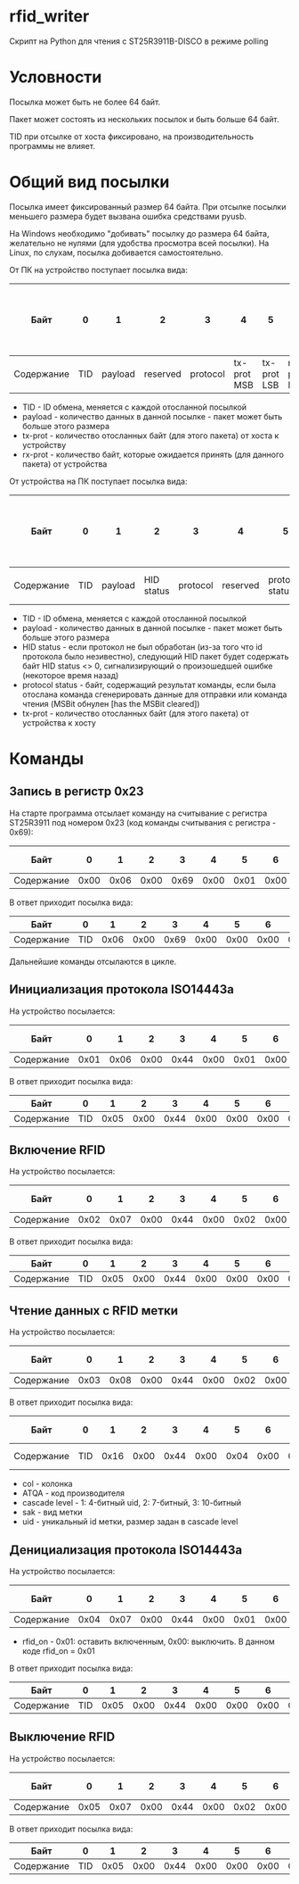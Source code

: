 # rfid_writer
Скрипт на Python для чтения с ST25R3911B-DISCO в режиме polling

# Условности
Посылка может быть не более 64 байт.

Пакет может состоять из нескольких посылок и быть больше 64 байт.

TID при отсылке от хоста фиксировано, на производительность программы не влияет.

# Общий вид посылки
Посылка имеет фиксированный размер 64 байта. При отсылке посылки меньшего размера будет вызвана ошибка средствами pyusb.

На Windows необходимо "добивать" посылку до размера 64 байта, желательно не нулями (для удобства просмотра всей посылки). На Linux, по слухам, посылка добивается самостоятельно.

От ПК на устройство поступает посылка вида:

Байт | 0 | 1 | 2 | 3 | 4 | 5 | 6 | 7 | 8 ... (8 + tx-prot - 1)| (8 + tx-prot) | (9+tx-prot) | (10+tx-prot) | (10+tx-prot + 1) ... 63 - (10+tx-prot)           
--- | --- | --- | --- |--- |--- |--- |--- |--- |--- |--- |--- |--- |---
Содержание | TID | payload |reserved | protocol | tx-prot MSB | tx-prot LSB | rx-prot MSB | rx-prot LSB| data  | protocol B  | tx-prot B | tx-prot B | 0xcb        

- TID - ID обмена, меняется с каждой отосланной посылкой
- payload - количество данных в данной посылке - пакет может быть больше этого размера
- tx-prot - количество отосланных байт (для этого пакета) от хоста к устройству
- rx-prot - количество байт, которые ожидается принять (для данного пакета) от устройства

От устройства на ПК поступает посылка вида:

Байт | 0 | 1 | 2 | 3 | 4 | 5 | 6 | 7 | 8 ... (8 + tx-prot - 1)| (8 + tx-prot) | (9+tx-prot) | (10+tx-prot) | (10+tx-prot + 1) ... 63 - (10+tx-prot)           
--- | --- | --- | --- |--- |--- |--- |--- |--- |--- |--- |--- |--- |---
Содержание | TID | payload |HID status | protocol | reserved | protocol status | tx-prot MSB | tx-prot LSB| data  | protocol B  | tx-prot B | tx-prot B | 0xcb  

- TID - ID обмена, меняется с каждой отосланной посылкой
- payload - количество данных в данной посылке - пакет может быть больше этого размера
- HID status - если протокол не был обработан (из-за того что id протокола было незивестно), следующий HID пакет будет содержать байт HID status <> 0, сигнализирующий о произошедшей ошибке (некоторое время назад)
- protocol status - байт, содержащий результат команды, если была отослана команда сгенерировать данные для отправки или команда чтения (MSBit обнулен [has the MSBit cleared]) 
- tx-prot - количество отосланных байт (для этого пакета) от устройства к хосту


# Команды
## Запись в регистр 0x23
На старте программа отсылает команду на считывание с регистра ST25R3911 под номером 0x23 (код команды считывания с регистра - 0x69):

Байт | 0 | 1 | 2 | 3 | 4 | 5 | 6 | 7 | 8 | 9-63 
--- | --- | --- | --- |--- |--- |--- |--- |--- |--- |--- 
Содержание | 0x00 | 0x06 | 0x00 | 0x69 | 0x00 | 0x01 | 0x00 | 0x01 | 0x23 | 0xcb

В ответ приходит посылка вида:

Байт | 0 | 1 | 2 | 3 | 4 | 5 | 6 | 7 | 8 | 9-63 
--- | --- | --- | --- |--- |--- |--- |--- |--- |--- |--- 
Содержание | TID | 0x06 | 0x00 | 0x69 | 0x00 | 0x00 | 0x00 | 0x01 | 0x70 | мусор

Дальнейшие команды отсылаются в цикле.
## Инициализация протокола ISO14443a
На устройство посылается:

Байт | 0 | 1 | 2 | 3 | 4 | 5 | 6 | 7 | 8 | 9-63 
--- | --- | --- | --- |--- |--- |--- |--- |--- |--- |--- 
Содержание | 0x01 | 0x06 | 0x00 | 0x44 | 0x00 | 0x01 | 0x00 | 0x00 | 0xa0 | 0xcb

В ответ приходит посылка вида:

Байт | 0 | 1 | 2 | 3 | 4 | 5 | 6 | 7 | 8-63 
--- | --- | --- | --- |--- |--- |--- |--- |--- |---
Содержание | TID | 0x05 | 0x00 | 0x44 | 0x00 | 0x00 | 0x00 | 0x00 | мусор

## Включение RFID
На устройство посылается:

Байт | 0 | 1 | 2 | 3 | 4 | 5 | 6 | 7 | 8 | 9 | 10-63 
--- | --- | --- | --- |--- |--- |--- |--- |--- |--- |--- |---
Содержание | 0x02 | 0x07 | 0x00 | 0x44 | 0x00 | 0x02 | 0x00 | 0x00 | 0x22 | 0x01 | 0xcb

В ответ приходит посылка вида:

Байт | 0 | 1 | 2 | 3 | 4 | 5 | 6 | 7 | 8-63 
--- | --- | --- | --- |--- |--- |--- |--- |--- |---
Содержание | TID | 0x05 | 0x00 | 0x44 | 0x00 | 0x00 | 0x00 | 0x00 | мусор

## Чтение данных с RFID метки
На устройство посылается:

Байт | 0 | 1 | 2 | 3 | 4 | 5 | 6 | 7 | 8 | 9 | 10 | 11-63 
--- | --- | --- | --- |--- |--- |--- |--- |--- |--- |--- |--- |---
Содержание | 0x03 | 0x08 | 0x00 | 0x44 | 0x00 | 0x02 | 0x00 | 0x11 | 0xa1 | 0x26| 0x01 | 0xcb

В ответ приходит посылка вида:

Байт | 0 | 1 | 2 | 3 | 4 | 5 | 6 | 7 | 8 | 9-10 | 11 | 12-14| 15-25 | 26-63 
--- | --- | --- | --- |--- |--- |--- |--- |--- |--- |--- |--- |--- |--- |---
Содержание | TID | 0x16 | 0x00 | 0x44 | 0x00 | 0x04 | 0x00 | 0x11 | сol | ATQA | cascade level | sak | uid | мусор
- col - колонка
- ATQA - код производителя
- cascade level - 1: 4-битный uid, 2: 7-битный, 3: 10-битный
- sak - вид метки
- uid - уникальный id метки, размер задан в cascade level

## Денициализация протокола ISO14443a
На устройство посылается:

Байт | 0 | 1 | 2 | 3 | 4 | 5 | 6 | 7 | 8 | 9 | 10-63 
--- | --- | --- | --- |--- |--- |--- |--- |--- |--- |---  |--- 
Содержание | 0x04 | 0x07 | 0x00 | 0x44 | 0x00 | 0x01 | 0x00 | 0x00 | 0xaf | rfid_on | 0xcb
- rfid_on - 0x01: оставить включенным, 0x00: выключить. В данном коде rfid_on = 0x01

В ответ приходит посылка вида:

Байт | 0 | 1 | 2 | 3 | 4 | 5 | 6 | 7 | 8-63 
--- | --- | --- | --- |--- |--- |--- |--- |--- |---
Содержание | TID | 0x05 | 0x00 | 0x44 | 0x00 | 0x00 | 0x00 | 0x00 | мусор

## Выключение RFID
На устройство посылается:

Байт | 0 | 1 | 2 | 3 | 4 | 5 | 6 | 7 | 8 | 9 | 10-63 
--- | --- | --- | --- |--- |--- |--- |--- |--- |--- |--- |---
Содержание | 0x05 | 0x07 | 0x00 | 0x44 | 0x00 | 0x02 | 0x00 | 0x00 | 0x22 | 0x00 | 0xcb

В ответ приходит посылка вида:

Байт | 0 | 1 | 2 | 3 | 4 | 5 | 6 | 7 | 8-63 
--- | --- | --- | --- |--- |--- |--- |--- |--- |---
Содержание | TID | 0x05 | 0x00 | 0x44 | 0x00 | 0x00 | 0x00 | 0x00 | мусор